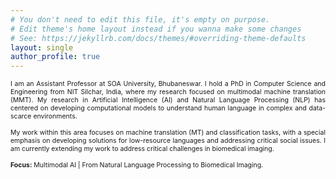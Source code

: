 ```yaml
---
# You don't need to edit this file, it's empty on purpose.
# Edit theme's home layout instead if you wanna make some changes
# See: https://jekyllrb.com/docs/themes/#overriding-theme-defaults
layout: single
author_profile: true
---
```


<div style="font-size: 0.75em; text-align: justify;">
I am an Assistant Professor at SOA University, Bhubaneswar. I hold a PhD in Computer Science and Engineering from NIT Silchar, India, where my research focused on multimodal machine translation (MMT). My research in Artificial Intelligence (AI) and Natural Language Processing (NLP) has centered on developing computational models to understand human language in complex and data-scarce environments.
<br><br>
My work within this area focuses on machine translation (MT) and classification tasks, with a special emphasis on developing solutions for low-resource languages and addressing critical social issues. I am currently extending my work to address critical challenges in biomedical imaging.
<br><br>
<b>Focus:</b> Multimodal AI | From Natural Language Processing to Biomedical Imaging.

</div>
